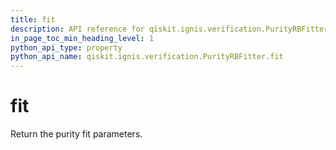 ```yaml
---
title: fit
description: API reference for qiskit.ignis.verification.PurityRBFitter.fit
in_page_toc_min_heading_level: 1
python_api_type: property
python_api_name: qiskit.ignis.verification.PurityRBFitter.fit
---
```


# fit

Return the purity fit parameters.

